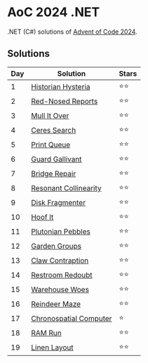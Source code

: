 # AoC 2024 .NET

.NET (C#) solutions of [Advent of Code 2024](https://adventofcode.com/2024).

## Solutions

|Day|Solution|Stars|
|--|--|--|
|1|[Historian Hysteria](https://github.com/melanchall/aoc2024net/blob/main/Aoc2024Net/Days/Day1.cs)|:star::star:|
|2|[Red-Nosed Reports](https://github.com/melanchall/aoc2024net/blob/main/Aoc2024Net/Days/Day2.cs)|:star::star:|
|3|[Mull It Over](https://github.com/melanchall/aoc2024net/blob/main/Aoc2024Net/Days/Day3.cs)|:star::star:|
|4|[Ceres Search](https://github.com/melanchall/aoc2024net/blob/main/Aoc2024Net/Days/Day4.cs)|:star::star:|
|5|[Print Queue](https://github.com/melanchall/aoc2024net/blob/main/Aoc2024Net/Days/Day5.cs)|:star::star:|
|6|[Guard Gallivant](https://github.com/melanchall/aoc2024net/blob/main/Aoc2024Net/Days/Day6.cs)|:star::star:|
|7|[Bridge Repair](https://github.com/melanchall/aoc2024net/blob/main/Aoc2024Net/Days/Day7.cs)|:star::star:|
|8|[Resonant Collinearity](https://github.com/melanchall/aoc2024net/blob/main/Aoc2024Net/Days/Day8.cs)|:star::star:|
|9|[Disk Fragmenter](https://github.com/melanchall/aoc2024net/blob/main/Aoc2024Net/Days/Day9.cs)|:star::star:|
|10|[Hoof It](https://github.com/melanchall/aoc2024net/blob/main/Aoc2024Net/Days/Day10.cs)|:star::star:|
|11|[Plutonian Pebbles](https://github.com/melanchall/aoc2024net/blob/main/Aoc2024Net/Days/Day11.cs)|:star::star:|
|12|[Garden Groups](https://github.com/melanchall/aoc2024net/blob/main/Aoc2024Net/Days/Day12.cs)|:star::star:|
|13|[Claw Contraption](https://github.com/melanchall/aoc2024net/blob/main/Aoc2024Net/Days/Day13.cs)|:star::star:|
|14|[Restroom Redoubt](https://github.com/melanchall/aoc2024net/blob/main/Aoc2024Net/Days/Day14.cs)|:star::star:|
|15|[Warehouse Woes](https://github.com/melanchall/aoc2024net/blob/main/Aoc2024Net/Days/Day15.cs)|:star::star:|
|16|[Reindeer Maze](https://github.com/melanchall/aoc2024net/blob/main/Aoc2024Net/Days/Day16.cs)|:star::star:|
|17|[Chronospatial Computer](https://github.com/melanchall/aoc2024net/blob/main/Aoc2024Net/Days/Day17.cs)|:star:|
|18|[RAM Run](https://github.com/melanchall/aoc2024net/blob/main/Aoc2024Net/Days/Day18.cs)|:star::star:|
|19|[Linen Layout](https://github.com/melanchall/aoc2024net/blob/main/Aoc2024Net/Days/Day19.cs)|:star::star:|